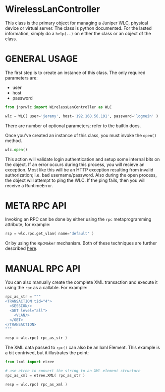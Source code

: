 # WirelessLanController

This class is the primary object for managing a Juniper WLC, physical device or virtual server.  The class is python documented.  For the lasted information, simply do a `help(..)` on either the class or an object of the class.

# GENERAL USAGE

The first step is to create an instance of this class.  The only required parameters are:
  * user
  * host
  * password

````python
from jnprwlc import WirelessLanController as WLC

wlc = WLC( user='jeremy', host='192.168.56.191', password='logmein' )
````

There are number of optional parameters; refer to the builtin docs.

Once you've created an instance of this class, you must invoke the `open()` method.  
````python
wlc.open()
````
This action will validate login authentication and setup some internal bits on the object.  If an error occurs during this process, you will recieve an exception.  Most like this will be an HTTP exception resulting from invalid authorization; i.e. bad username/password.  Also during the open process, the object will attempt to ping the WLC.  If the ping fails, then you will receive a RuntimeError.  

# META RPC API

Invoking an RPC can be done by either using the `rpc` metaprogramming attribute, for example:
````python
rsp = wlc.rpc.get_vlan( name='default' )
````

Or by using the `RpcMaker` mechanism.  Both of these techniques are further described [here](metaprogramming.md).

# MANUAL RPC API

You can also manually create the complete XML transaction and execute it using the `rpc` as a callable.  For example:
````python
rpc_as_str = """
<TRANSACTION tid="4">
  <SESSION/>
  <GET level="all">
    <VLAN/>
  </GET>
</TRANSACTION>
"""

resp = wlc.rpc( rpc_as_str )
````

The XML data passed to `rpc()` can also be an lxml Element. This example is a bit contrived, but it 
illustrates the point:
````python
from lxml import etree

# use etree to convert the string to an XML element structure
rpc_as_xml = etree.XML( rpc_as_str )

resp = wlc.rpc( rpc_as_xml )
````
